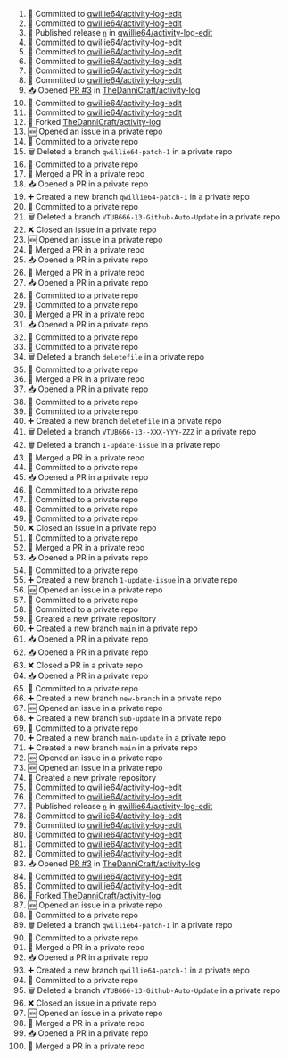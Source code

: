 <!--START_SECTION:activity-->
1. 📝 Committed to [qwillie64/activity-log-edit](https://github.com/qwillie64/activity-log-edit/commit/89457ebc70a9c749b39b816434608c4d489ba008)
2. 📝 Committed to [qwillie64/activity-log-edit](https://github.com/qwillie64/activity-log-edit/commit/48029895f62f4afeccd13365a04086b680d19b99)
3. 🚀 Published release [`n`](https://github.com/qwillie64/activity-log-edit/releases/tag/n) in [qwillie64/activity-log-edit](https://github.com/qwillie64/activity-log-edit)
4. 📝 Committed to [qwillie64/activity-log-edit](https://github.com/qwillie64/activity-log-edit/commit/71abad2d3c6bd408cb54a9bd7be689756c71baeb)
5. 📝 Committed to [qwillie64/activity-log-edit](https://github.com/qwillie64/activity-log-edit/commit/102bc17588578e78b8cbc40f6933347c5f052171)
6. 📝 Committed to [qwillie64/activity-log-edit](https://github.com/qwillie64/activity-log-edit/commit/8c4062a55705a2104d292b5bfcd68db8e522f3dd)
7. 📝 Committed to [qwillie64/activity-log-edit](https://github.com/qwillie64/activity-log-edit/commit/3dd31118845b21f9f1cca117d7b4578d6960a812)
8. 📝 Committed to [qwillie64/activity-log-edit](https://github.com/qwillie64/activity-log-edit/commit/6633963a078bd3a77716480287d023ac1d9d537c)
9. 📥 Opened [PR #3](https://github.com/TheDanniCraft/activity-log/pull/3) in [TheDanniCraft/activity-log](https://github.com/TheDanniCraft/activity-log)
10. 📝 Committed to [qwillie64/activity-log-edit](https://github.com/qwillie64/activity-log-edit/commit/bf9b37213135270b626cbe9b4c99faf2eef905ba)
11. 📝 Committed to [qwillie64/activity-log-edit](https://github.com/qwillie64/activity-log-edit/commit/4a14d91c9ed1fcb6c4a085fd076f483933651fb2)
12. 🍴 Forked [TheDanniCraft/activity-log](https://github.com/TheDanniCraft/activity-log)
13. 🆕 Opened an issue in a private repo
14. 📝 Committed to a private repo
15. 🗑️ Deleted a branch `qwillie64-patch-1` in a private repo
16. 📝 Committed to a private repo
17. 🔀 Merged a PR in a private repo
18. 📥 Opened a PR in a private repo
19. ➕ Created a new branch `qwillie64-patch-1` in a private repo
20. 📝 Committed to a private repo
21. 🗑️ Deleted a branch `VTUB666-13-Github-Auto-Update` in a private repo
22. ❌ Closed an issue in a private repo
23. 🆕 Opened an issue in a private repo
24. 🔀 Merged a PR in a private repo
25. 📥 Opened a PR in a private repo
26. 🔀 Merged a PR in a private repo
27. 📥 Opened a PR in a private repo
28. 📝 Committed to a private repo
29. 📝 Committed to a private repo
30. 🔀 Merged a PR in a private repo
31. 📥 Opened a PR in a private repo
32. 📝 Committed to a private repo
33. 📝 Committed to a private repo
34. 🗑️ Deleted a branch `deletefile` in a private repo
35. 📝 Committed to a private repo
36. 🔀 Merged a PR in a private repo
37. 📥 Opened a PR in a private repo
38. 📝 Committed to a private repo
39. 📝 Committed to a private repo
40. ➕ Created a new branch `deletefile` in a private repo
41. 🗑️ Deleted a branch `VTUB666-13--XXX-YYY-ZZZ` in a private repo
42. 🗑️ Deleted a branch `1-update-issue` in a private repo
43. 🔀 Merged a PR in a private repo
44. 📝 Committed to a private repo
45. 📥 Opened a PR in a private repo
46. 📝 Committed to a private repo
47. 📝 Committed to a private repo
48. 📝 Committed to a private repo
49. 📝 Committed to a private repo
50. ❌ Closed an issue in a private repo
51. 📝 Committed to a private repo
52. 🔀 Merged a PR in a private repo
53. 📥 Opened a PR in a private repo
54. 📝 Committed to a private repo
55. ➕ Created a new branch `1-update-issue` in a private repo
56. 🆕 Opened an issue in a private repo
57. 📝 Committed to a private repo
58. 📝 Committed to a private repo
59. 🎉 Created a new private repository
60. ➕ Created a new branch `main` in a private repo
61. 📥 Opened a PR in a private repo
62. 📥 Opened a PR in a private repo
63. ❌ Closed a PR in a private repo
64. 📥 Opened a PR in a private repo
65. 📝 Committed to a private repo
66. ➕ Created a new branch `new-branch` in a private repo
67. 🆕 Opened an issue in a private repo
68. ➕ Created a new branch `sub-update` in a private repo
69. 📝 Committed to a private repo
70. ➕ Created a new branch `main-update` in a private repo
71. ➕ Created a new branch `main` in a private repo
72. 🆕 Opened an issue in a private repo
73. 🆕 Opened an issue in a private repo
74. 🎉 Created a new private repository
75. 📝 Committed to [qwillie64/activity-log-edit](https://github.com/qwillie64/activity-log-edit/commit/89457ebc70a9c749b39b816434608c4d489ba008)
76. 📝 Committed to [qwillie64/activity-log-edit](https://github.com/qwillie64/activity-log-edit/commit/48029895f62f4afeccd13365a04086b680d19b99)
77. 🚀 Published release [`n`](https://github.com/qwillie64/activity-log-edit/releases/tag/n) in [qwillie64/activity-log-edit](https://github.com/qwillie64/activity-log-edit)
78. 📝 Committed to [qwillie64/activity-log-edit](https://github.com/qwillie64/activity-log-edit/commit/71abad2d3c6bd408cb54a9bd7be689756c71baeb)
79. 📝 Committed to [qwillie64/activity-log-edit](https://github.com/qwillie64/activity-log-edit/commit/102bc17588578e78b8cbc40f6933347c5f052171)
80. 📝 Committed to [qwillie64/activity-log-edit](https://github.com/qwillie64/activity-log-edit/commit/8c4062a55705a2104d292b5bfcd68db8e522f3dd)
81. 📝 Committed to [qwillie64/activity-log-edit](https://github.com/qwillie64/activity-log-edit/commit/3dd31118845b21f9f1cca117d7b4578d6960a812)
82. 📝 Committed to [qwillie64/activity-log-edit](https://github.com/qwillie64/activity-log-edit/commit/6633963a078bd3a77716480287d023ac1d9d537c)
83. 📥 Opened [PR #3](https://github.com/TheDanniCraft/activity-log/pull/3) in [TheDanniCraft/activity-log](https://github.com/TheDanniCraft/activity-log)
84. 📝 Committed to [qwillie64/activity-log-edit](https://github.com/qwillie64/activity-log-edit/commit/bf9b37213135270b626cbe9b4c99faf2eef905ba)
85. 📝 Committed to [qwillie64/activity-log-edit](https://github.com/qwillie64/activity-log-edit/commit/4a14d91c9ed1fcb6c4a085fd076f483933651fb2)
86. 🍴 Forked [TheDanniCraft/activity-log](https://github.com/TheDanniCraft/activity-log)
87. 🆕 Opened an issue in a private repo
88. 📝 Committed to a private repo
89. 🗑️ Deleted a branch `qwillie64-patch-1` in a private repo
90. 📝 Committed to a private repo
91. 🔀 Merged a PR in a private repo
92. 📥 Opened a PR in a private repo
93. ➕ Created a new branch `qwillie64-patch-1` in a private repo
94. 📝 Committed to a private repo
95. 🗑️ Deleted a branch `VTUB666-13-Github-Auto-Update` in a private repo
96. ❌ Closed an issue in a private repo
97. 🆕 Opened an issue in a private repo
98. 🔀 Merged a PR in a private repo
99. 📥 Opened a PR in a private repo
100. 🔀 Merged a PR in a private repo
<!--END_SECTION:activity-->
